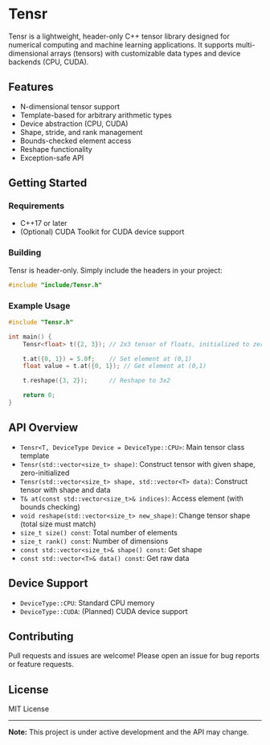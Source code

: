 # Tensr

Tensr is a lightweight, header-only C++ tensor library designed for numerical computing and machine learning applications. It supports multi-dimensional arrays (tensors) with customizable data types and device backends (CPU, CUDA).

## Features

- N-dimensional tensor support
- Template-based for arbitrary arithmetic types
- Device abstraction (CPU, CUDA)
- Shape, stride, and rank management
- Bounds-checked element access
- Reshape functionality
- Exception-safe API

## Getting Started

### Requirements

- C++17 or later
- (Optional) CUDA Toolkit for CUDA device support

### Building

Tensr is header-only. Simply include the headers in your project:

```cpp
#include "include/Tensr.h"
```

### Example Usage

```cpp
#include "Tensr.h"

int main() {
    Tensr<float> t({2, 3}); // 2x3 tensor of floats, initialized to zero

    t.at({0, 1}) = 5.0f;    // Set element at (0,1)
    float value = t.at({0, 1}); // Get element at (0,1)

    t.reshape({3, 2});      // Reshape to 3x2

    return 0;
}
```

## API Overview

- `Tensr<T, DeviceType Device = DeviceType::CPU>`: Main tensor class template
- `Tensr(std::vector<size_t> shape)`: Construct tensor with given shape, zero-initialized
- `Tensr(std::vector<size_t> shape, std::vector<T> data)`: Construct tensor with shape and data
- `T& at(const std::vector<size_t>& indices)`: Access element (with bounds checking)
- `void reshape(std::vector<size_t> new_shape)`: Change tensor shape (total size must match)
- `size_t size() const`: Total number of elements
- `size_t rank() const`: Number of dimensions
- `const std::vector<size_t>& shape() const`: Get shape
- `const std::vector<T>& data() const`: Get raw data

## Device Support

- `DeviceType::CPU`: Standard CPU memory
- `DeviceType::CUDA`: (Planned) CUDA device support

## Contributing

Pull requests and issues are welcome! Please open an issue for bug reports or feature requests.

## License

MIT License

---

**Note:** This project is under active development and the API may change.
